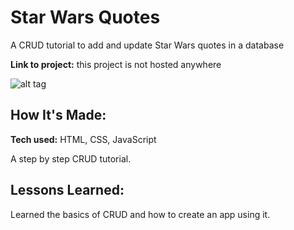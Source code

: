 # Star Wars Quotes
A CRUD tutorial to add and update Star Wars quotes in a database

**Link to project:** this project is not hosted anywhere

![alt tag](http://placecorgi.com/1200/650)

## How It's Made:

**Tech used:** HTML, CSS, JavaScript

A step by step CRUD tutorial.


## Lessons Learned:

Learned the basics of CRUD and how to create an app using it.